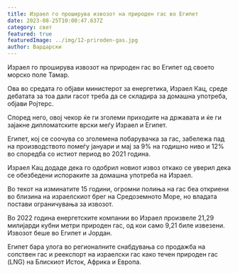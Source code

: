 ```yaml
---
title: Израел го проширува извозот на природен гас во Египет
date: 2023-08-25T10:00:47.637Z
category: свет
featured: true
featuredImage: ../img/12-priroden-gas.jpg
author: Вардарски
---
```

Израел го проширува извозот на природен гас во Египет од своето морско поле Тамар.

Ова во средата го објави министерот за енергетика, Израел Кац, среде дебатата за тоа дали гасот треба да се складира за домашна употреба, објави Ројтерс.

Според него, овој чекор ќе ги зголеми приходите на државата и ќе ги зајакне дипломатските врски меѓу Израел и Египет.

Египет, кој се соочува со зголемена побарувачка за гас, забележа пад на производството помеѓу јануари и мај за 9% на годишно ниво и 12% во споредба со истиот период во 2021 година.

Израел Кац додаде дека го одобрил новиот извоз откако се уверил дека се обезбедени испораките за домашна употреба на Израел.

Во текот на изминатите 15 години, огромни полиња на гас беа откриени во близина на израелскиот брег на Средоземното Море, но владата постави ограничувања за извозот.

Во 2022 година енергетските компании во Израел произвеле 21,29 милијарди кубни метри природен гас, од кои само 9,21 биле извезени. Извозот беше во Египет и Јордан.

Египет бара улога во регионалните снабдувања со продажба на сопствен гас и реекспорт на израелски гас како течен природен гас (LNG) на Блискиот Исток, Африка и Европа.